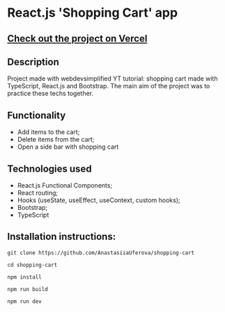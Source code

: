 # React.js 'Shopping Cart' app

## [Check out the project on Vercel](https://shopping-cart-drab-mu.vercel.app/store)

## Description

Project made with webdevsimplified YT tutorial: shopping cart made with TypeScript, React.js and Bootstrap. The main aim of the project was to practice these techs together.

## Functionality

* Add items to the cart;
* Delete items from the cart;
* Open a side bar with shopping cart

## Technologies used

* React.js Functional Components;
* React routing;
* Hooks (useState, useEffect, useContext, custom hooks);
* Bootstrap;
* TypeScript

## Installation instructions:

```
git clone https://github.com/AnastasiiaUferova/shopping-cart

cd shopping-cart

npm install 

npm run build

npm run dev
```
